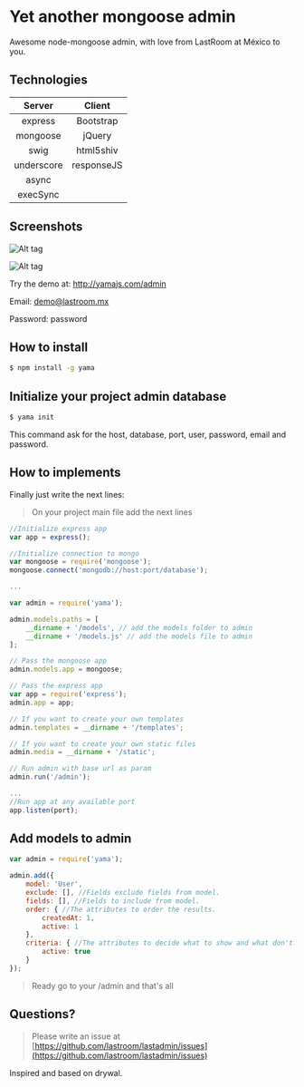 Yet another mongoose admin
==========================

Awesome node-mongoose admin, with love from LastRoom at México to you.

## Technologies

| Server   | Client   |
|:--------:|:--------:|
|express   |Bootstrap |
|mongoose  |jQuery    |
|swig      |html5shiv |
|underscore|responseJS|
|async     |          |
|execSync  |          |

## Screenshots

![Alt tag](https://raw.githubusercontent.com/lastroom/yama/master/screenshots/Screen%20Shot%202014-06-05%20at%2018.05.19.png)

![Alt tag](https://raw.githubusercontent.com/lastroom/yama/master/screenshots/Screen%20Shot%202014-06-05%20at%2018.05.43.png)

Try the demo at: http://yamajs.com/admin

Email: demo@lastroom.mx

Password: password

## How to install

```sh
$ npm install -g yama
```

## Initialize your project admin database

```sh
$ yama init
```

This command ask for the host, database, port, user, password, email and password.

## How to implements

Finally just write the next lines:

> On your project main file add the next lines

```javascript
//Initialize express app
var app = express();

//Initialize connection to mongo
var mongoose = require('mongoose');
mongoose.connect('mongodb://host:port/database');

...

var admin = require('yama');

admin.models.paths = [
    __dirname + '/models', // add the models folder to admin
    __dirname + '/models.js' // add the models file to admin
];

// Pass the mongoose app
admin.models.app = mongoose;

// Pass the express app
var app = require('express');
admin.app = app;

// If you want to create your own templates
admin.templates = __dirname + '/templates';

// If you want to create your own static files
admin.media = __dirname + '/static';

// Run admin with base url as param
admin.run('/admin');

...
//Run app at any available port
app.listen(port);
```

## Add models to admin

```javascript
var admin = require('yama');

admin.add({
    model: 'User',
    exclude: [], //Fields exclude fields from model.
    fields: [], //Fields to include from model.
    order: { //The attributes to order the results.
        createdAt: 1,
        active: 1
    },
    criteria: { //The attributes to decide what to show and what don't.
        active: true
    }
});
```

> Ready go to your /admin and that's all

## Questions?

> Please write an issue at [https://github.com/lastroom/lastadmin/issues](https://github.com/lastroom/lastadmin/issues)

Inspired and based on drywal.
